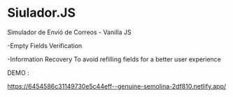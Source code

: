 # Siulador.JS
Simulador de Envió de Correos - Vanilla JS 

-Empty Fields Verification

-Information Recovery To avoid refilling fields for a better user experience

DEMO :

https://6454586c31149730e5c44eff--genuine-semolina-2df810.netlify.app/
